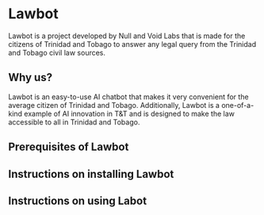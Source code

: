 # Lawbot
Lawbot is a project developed by Null and Void Labs that is made for the citizens of Trinidad and Tobago to answer any legal query from the Trinidad and Tobago civil law sources.

## Why us?
Lawbot is an easy-to-use AI chatbot that makes it very convenient for the average citizen of Trinidad and Tobago. Additionally, Lawbot is a one-of-a-kind example of AI innovation in T&T and is designed to make the law accessible to all in Trinidad and Tobago.

## Prerequisites of Lawbot

## Instructions on installing Lawbot

## Instructions on using Labot
